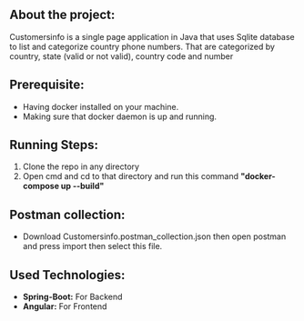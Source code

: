 ## About the project:
Customersinfo is a single page application in Java that uses Sqlite database to list and categorize country phone numbers. That are categorized by country, state (valid or not valid), country code and number
                                                                  
## Prerequisite:
 - Having docker installed on your machine.
 - Making sure that docker daemon is up and running.

## Running Steps:
 1. Clone the repo in any directory
 2. Open cmd and cd to that directory and run this command **"docker-compose up --build"**

## Postman collection:
 - Download Customersinfo.postman_collection.json then open postman and press import then select this file.

## Used Technologies: 
- **Spring-Boot:** For Backend
- **Angular:** For Frontend
